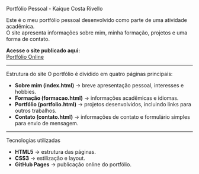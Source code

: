 Portfólio Pessoal - Kaique Costa Rivello

Este é o meu portfólio pessoal desenvolvido como parte de uma atividade acadêmica.  
O site apresenta informações sobre mim, minha formação, projetos e uma forma de contato.

**Acesse o site publicado aqui:**  
[Portfólio Online](https://kb2209.github.io/portifoliokaique1/)

---

Estrutura do site
O portfólio é dividido em quatro páginas principais:

- **Sobre mim (index.html)** → breve apresentação pessoal, interesses e hobbies.  
- **Formação (formacao.html)** → informações acadêmicas e idiomas.  
- **Portfólio (portfolio.html)** → projetos desenvolvidos, incluindo links para outros trabalhos.  
- **Contato (contato.html)** → informações de contato e formulário simples para envio de mensagem.  

---

 Tecnologias utilizadas
- **HTML5** → estrutura das páginas.  
- **CSS3** → estilização e layout.  
- **GitHub Pages** → publicação online do portfólio.  
